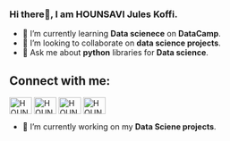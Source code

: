 ### Hi there👋, I am HOUNSAVI Jules Koffi.


- 🌱 I’m currently learning **Data scienece** on **DataCamp**.
- 👯 I’m looking to collaborate on **data science projects**.
- 💬 Ask me about **python** libraries for **Data science**.



## Connect with me:

<a href="https://www.linkedin.com/in/juleskoffihounsavi/" target="blank"><img align="center" src="https://raw.githubusercontent.com/rahuldkjain/github-profile-readme-generator/master/src/images/icons/Social/linked-in-alt.svg" alt="HOUNSAVIJules" height="30" width="40" /></a>
<a href="https://twitter.com/HOUNSAVIJules" target="blank"><img align="center" src="https://raw.githubusercontent.com/rahuldkjain/github-profile-readme-generator/master/src/images/icons/Social/twitter.svg" alt="HOUNSAVIJules" height="30" width="40" /></a>
<a href="https://www.kaggle.com/juleskoffihounsavi" target="blank"><img align="center" src="https://raw.githubusercontent.com/rahuldkjain/github-profile-readme-generator/master/src/images/icons/Social/kaggle.svg" alt="HOUNSAVIJules" height="30" width="40" /></a>
<a href="https://auth.geeksforgeeks.org/user/hounsaviju9xtx/" target="blank"><img align="center" src="https://raw.githubusercontent.com/rahuldkjain/github-profile-readme-generator/master/src/images/icons/Social/geeks-for-geeks.svg" alt="HOUNSAVIJules" height="30" width="40" /></a>


- 🔭 I’m currently working on my **Data Sciene projects**.

